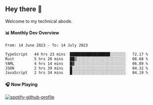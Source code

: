 ## Hey there 👋

Welcome to my technical abode.

#### 📊 Monthly Dev Overview
<!--START_SECTION:waka-->

```txt
From: 14 June 2023 - To: 14 July 2023

TypeScript   44 hrs 23 mins  ██████████████████░░░░░░░   72.17 %
Rust         5 hrs 20 mins   ██▒░░░░░░░░░░░░░░░░░░░░░░   08.68 %
YAML         4 hrs 14 mins   █▓░░░░░░░░░░░░░░░░░░░░░░░   06.89 %
JSON         2 hrs 39 mins   █░░░░░░░░░░░░░░░░░░░░░░░░   04.32 %
JavaScript   2 hrs 34 mins   █░░░░░░░░░░░░░░░░░░░░░░░░   04.19 %
```

<!--END_SECTION:waka-->

#### 🎧 Now Playing

[![spotify-github-profile](https://spotify-github-profile.vercel.app/api/view?uid=james2mid&cover_image=true&theme=natemoo-re)](https://open.spotify.com/user/james2mid?si=2b3baf2b09cb499e)
